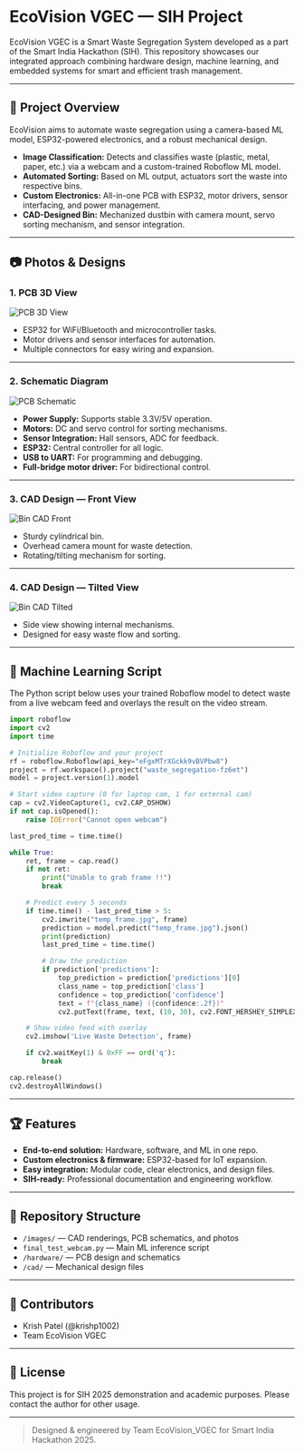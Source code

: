 # EcoVision VGEC — SIH Project

EcoVision VGEC is a Smart Waste Segregation System developed as a part of the Smart India Hackathon (SIH). This repository showcases our integrated approach combining hardware design, machine learning, and embedded systems for smart and efficient trash management.

---

## 🚀 Project Overview

EcoVision aims to automate waste segregation using a camera-based ML model, ESP32-powered electronics, and a robust mechanical design.

- **Image Classification:** Detects and classifies waste (plastic, metal, paper, etc.) via a webcam and a custom-trained Roboflow ML model.
- **Automated Sorting:** Based on ML output, actuators sort the waste into respective bins.
- **Custom Electronics:** All-in-one PCB with ESP32, motor drivers, sensor interfacing, and power management.
- **CAD-Designed Bin:** Mechanized dustbin with camera mount, servo sorting mechanism, and sensor integration.

---

## 📷 Photos & Designs

### 1. PCB 3D View

![PCB 3D View](Image1.png)

- ESP32 for WiFi/Bluetooth and microcontroller tasks.
- Motor drivers and sensor interfaces for automation.
- Multiple connectors for easy wiring and expansion.

---

### 2. Schematic Diagram

![PCB Schematic](Image2.png)

- **Power Supply:** Supports stable 3.3V/5V operation.
- **Motors:** DC and servo control for sorting mechanisms.
- **Sensor Integration:** Hall sensors, ADC for feedback.
- **ESP32:** Central controller for all logic.
- **USB to UART:** For programming and debugging.
- **Full-bridge motor driver:** For bidirectional control.

---

### 3. CAD Design — Front View

![Bin CAD Front](Image3.png)

- Sturdy cylindrical bin.
- Overhead camera mount for waste detection.
- Rotating/tilting mechanism for sorting.

---

### 4. CAD Design — Tilted View

![Bin CAD Tilted](Image4.png)

- Side view showing internal mechanisms.
- Designed for easy waste flow and sorting.

---

## 🧠 Machine Learning Script

The Python script below uses your trained Roboflow model to detect waste from a live webcam feed and overlays the result on the video stream.

```python
import roboflow
import cv2
import time

# Initialize Roboflow and your project
rf = roboflow.Roboflow(api_key="eFgxMTrXGckk9vBVPbw8")
project = rf.workspace().project("waste_segregation-fz6et")
model = project.version(1).model

# Start video capture (0 for laptop cam, 1 for external cam)
cap = cv2.VideoCapture(1, cv2.CAP_DSHOW)
if not cap.isOpened():
    raise IOError("Cannot open webcam")

last_pred_time = time.time()

while True:
    ret, frame = cap.read()
    if not ret:
        print("Unable to grab frame !!")
        break

    # Predict every 5 seconds
    if time.time() - last_pred_time > 5:
        cv2.imwrite("temp_frame.jpg", frame)
        prediction = model.predict("temp_frame.jpg").json()
        print(prediction)
        last_pred_time = time.time()

        # Draw the prediction
        if prediction['predictions']:
            top_prediction = prediction['predictions'][0]
            class_name = top_prediction['class']
            confidence = top_prediction['confidence']
            text = f"{class_name} ({confidence:.2f})"
            cv2.putText(frame, text, (10, 30), cv2.FONT_HERSHEY_SIMPLEX, 1, (0, 255, 0), 2)

    # Show video feed with overlay
    cv2.imshow('Live Waste Detection', frame)

    if cv2.waitKey(1) & 0xFF == ord('q'):
        break

cap.release()
cv2.destroyAllWindows()
```

---

## 🏆 Features

- **End-to-end solution:** Hardware, software, and ML in one repo.
- **Custom electronics & firmware:** ESP32-based for IoT expansion.
- **Easy integration:** Modular code, clear electronics, and design files.
- **SIH-ready:** Professional documentation and engineering workflow.

---

## 📁 Repository Structure

- `/images/` — CAD renderings, PCB schematics, and photos
- `final_test_webcam.py` — Main ML inference script
- `/hardware/` — PCB design and schematics
- `/cad/` — Mechanical design files

---

## 👥 Contributors

- Krish Patel (@krishp1002)
- Team EcoVision VGEC

---

## 📝 License

This project is for SIH 2025 demonstration and academic purposes. Please contact the author for other usage.

---

> Designed & engineered by Team EcoVision_VGEC for Smart India Hackathon 2025.

